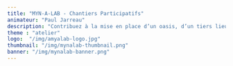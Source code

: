 ```yaml
---
title: "MYN-A-LAB - Chantiers Participatifs"
animateur: "Paul Jarreau"
description: "Contribuez à la mise en place d’un oasis, d’un tiers lieux autogéré. Du jardin en permaculture au labo de garage, le MYNE-A-LAB met vos savoirs faire à l’épreuve des lowtech."
theme : "atelier"
logo:  "/img/amyalab-logo.jpg"
thumbnail: "/img/mynalab-thumbnail.png"
banner: "/img/mynalab-banner.png"
---
```

